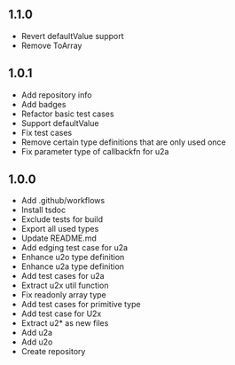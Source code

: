 ## 1.1.0

- Revert defaultValue support
- Remove ToArray

## 1.0.1

- Add repository info
- Add badges
- Refactor basic test cases
- Support defaultValue
- Fix test cases
- Remove certain type definitions that are only used once
- Fix parameter type of callbackfn for u2a

## 1.0.0

- Add .github/workflows
- Install tsdoc
- Exclude tests for build
- Export all used types
- Update README.md
- Add edging test case for u2a
- Enhance u2o type definition
- Enhance u2a type definition
- Add test cases for u2a
- Extract u2x util function
- Fix readonly array type
- Add test cases for primitive type
- Add test case for U2x
- Extract u2\* as new files
- Add u2a
- Add u2o
- Create repository
